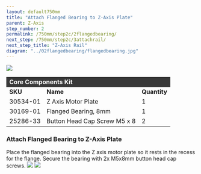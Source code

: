 ```yaml
---
layout: default750mm
title: "Attach Flanged Bearing to Z-Axis Plate"
parent: Z-Axis
step_number: 2
permalink: /750mm/step2c/2flangedbearing/
next_step: /750mm/step2c/3attachrail/
next_step_title: "Z-Axis Rail"
diagram: "../02flangedbearing/flangedbearing.jpg"
---
```

<img src="../../step2/photo/jpfs_DSC2684.jpg">

<table>
  <tr>
    <td style="color:#fff;background: #383838" colspan="3">
      <b>Core Components Kit</b>
    </td>
  </tr>
  <tr>
    <td>
      <b>SKU</b>
    </td>
    <td>
      <b>Name</b>
    </td>
    <td>
      <b>Quantity</b>
    </td>
  </tr>
  <tr>
    <td>
      30534-01
    </td>
    <td>
      Z Axis Motor Plate
    </td>
    <td>
      1
    </td>
  </tr>
  <tr>
    <td>
      30169-01
    </td>
    <td>
      Flanged Bearing, 8mm
    </td>
    <td>
      1
    </td>
  </tr>
  <tr>
    <td>
      25286-33
    </td>
    <td>
      Button Head Cap Screw M5 x 8
    </td>
    <td>
      2
    </td>
  </tr>
</table>

<h3>Attach Flanged Bearing to Z-Axis Plate</h3>


Place the flanged bearing into the Z axis motor plate so it rests in the recess for the flange. Secure the bearing with 2x M5x8mm button head cap screws.
<img src="../../step2/photo/jpfs_DSC2680.jpg">
<img src="../../step2/photo/jpfs_DSC2681.jpg">


